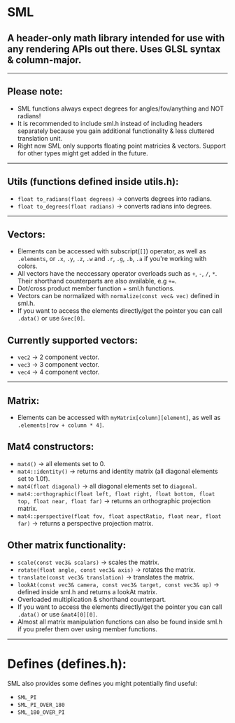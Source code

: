 # SML
## A header-only math library intended for use with any rendering APIs out there. Uses GLSL syntax & column-major.
---
## Please note:
- SML functions always expect degrees for angles/fov/anything and NOT radians!
- It is recommended to include sml.h instead of including headers separately because you gain additional functionality & less cluttered translation unit.
- Right now SML only supports floating point matricies & vectors. Support for other types might get added in the future.
---
## Utils (functions defined inside utils.h):
- `float to_radians(float degrees)` -> converts degrees into radians.
- `float to_degrees(float radians)` -> converts radians into degrees.
---
## Vectors:
- Elements can be accessed with subscript(`[]`) operator, as well as `.elements`, or `.x`, `.y`, `.z`, `.w` and `.r`, `.g`, `.b`, `.a` if you're working with colors.
- All vectors have the neccessary operator overloads such as `+`, `-`, `/`, `*`. Their shorthand counterparts are also available, e.g `+=`.
- Dot/cross product member function + sml.h functions.
- Vectors can be normalized with `normalize(const vec& vec)` defined in sml.h.
- If you want to access the elements directly/get the pointer you can call `.data()` or use `&vec[0]`.
## Currently supported vectors: 
- `vec2` -> 2 component vector.
- `vec3` -> 3 component vector.
- `vec4` -> 4 component vector.
---
## Matrix:
-  Elements can be accessed with `myMatrix[column][element]`, as well as `.elements[row + column * 4]`.
## Mat4 constructors:
- `mat4()` -> all elements set to 0.
- `mat4::identity()` -> returns and identity matrix (all diagonal elements set to 1.0f).
- `mat4(float diagonal)` -> all diagonal elements set to `diagonal`.
- `mat4::orthographic(float left, float right, float bottom, float top, float near, float far)` -> returns an orthographic projection matrix.
- `mat4::perspective(float fov, float aspectRatio, float near, float far)` -> returns a perspective projection matrix.
## Other matrix functionality:
- `scale(const vec3& scalars)` -> scales the matrix.
- `rotate(float angle, const vec3& axis)` -> rotates the matrix.
- `translate(const vec3& translation)` -> translates the matrix.
- `lookAt(const vec3& camera, const vec3& target, const vec3& up)` -> defined inside sml.h and returns a lookAt matrix.
- Overloaded multiplication & shorthand counterpart.
- If you want to access the elements directly/get the pointer you can call `.data()` or use `&mat4[0][0]`.
- Almost all matrix manipulation functions can also be found inside sml.h if you prefer them over using member functions.
---
# Defines (defines.h):

SML also provides some defines you might potentially find useful:
- `SML_PI`
- `SML_PI_OVER_180`
- `SML_180_OVER_PI`



